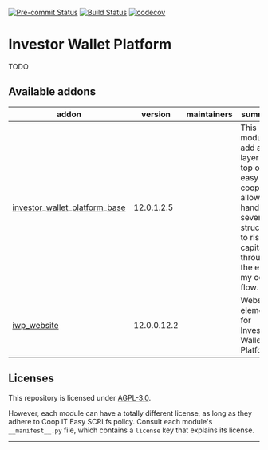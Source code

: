 
<!-- /!\ Non OCA Context : Set here the badge of your runbot / runboat instance. -->
[![Pre-commit Status](https://github.com/coopiteasy/investor-wallet-platform/actions/workflows/pre-commit.yml/badge.svg?branch=12.0)](https://github.com/coopiteasy/investor-wallet-platform/actions/workflows/pre-commit.yml?query=branch%3A12.0)
[![Build Status](https://github.com/coopiteasy/investor-wallet-platform/actions/workflows/test.yml/badge.svg?branch=12.0)](https://github.com/coopiteasy/investor-wallet-platform/actions/workflows/test.yml?query=branch%3A12.0)
[![codecov](https://codecov.io/gh/coopiteasy/investor-wallet-platform/branch/12.0/graph/badge.svg)](https://codecov.io/gh/coopiteasy/investor-wallet-platform)
<!-- /!\ Non OCA Context : Set here the badge of your translation instance. -->

<!-- /!\ do not modify above this line -->

# Investor Wallet Platform

TODO

<!-- /!\ do not modify below this line -->

<!-- prettier-ignore-start -->

[//]: # (addons)

Available addons
----------------
addon | version | maintainers | summary
--- | --- | --- | ---
[investor_wallet_platform_base](investor_wallet_platform_base/) | 12.0.1.2.5 |  | This module add a layer on top of easy my coop to allow handling several structures to rise capital through the easy my coop flow.
[iwp_website](iwp_website/) | 12.0.0.12.2 |  | Website element for Investor Wallet Platform

[//]: # (end addons)

<!-- prettier-ignore-end -->

## Licenses

This repository is licensed under [AGPL-3.0](LICENSE).

However, each module can have a totally different license, as long as they adhere to Coop IT Easy SCRLfs
policy. Consult each module's `__manifest__.py` file, which contains a `license` key
that explains its license.

----
<!-- /!\ Non OCA Context : Set here the full description of your organization. -->
